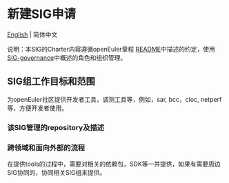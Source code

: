 
# 新建SIG申请
[English](./sig-template.md) | 简体中文


说明：本SIG的Charter内容遵循openEuler章程 [README](/zh/governance/README.md)中描述的约定，使用[SIG-governance](/zh/technical-committee/governance/SIG-governance.md)中概述的角色和组织管理。

## SIG组工作目标和范围
为openEuler社区提供开发者工具，调测工具等，例如，sar, bcc，cloc, netperf等，方便开发者使用。



 ### 该SIG管理的repository及描述



 ### 跨领域和面向外部的流程
在提供tools的过程中，需要对相关的依赖包，SDK等一并提供，如果有需要周边SIG协同的，协同相关SIG组来提供。


